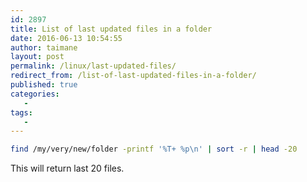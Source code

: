 ```yaml
---
id: 2897
title: List of last updated files in a folder
date: 2016-06-13 10:54:55
author: taimane
layout: post
permalink: /linux/last-updated-files/
redirect_from: /list-of-last-updated-files-in-a-folder/ 
published: true
categories:
   -
tags:
   -
---
```



```bash
find /my/very/new/folder -printf '%T+ %p\n' | sort -r | head -20
```

This will return last 20 files.

  


